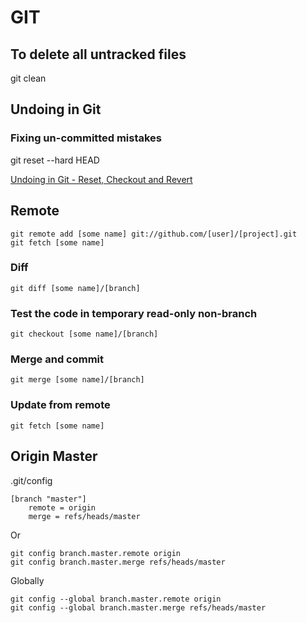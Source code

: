 # GIT

## To delete all untracked files

  git clean

## Undoing in Git


### Fixing un-committed mistakes

  git reset --hard HEAD
  
[Undoing in Git - Reset, Checkout and Revert](http://book.git-scm.com/4_undoing_in_git_-_reset,_checkout_and_revert.html)

## Remote

    git remote add [some name] git://github.com/[user]/[project].git
    git fetch [some name]

### Diff
    git diff [some name]/[branch]

### Test the code in temporary read-only non-branch
    git checkout [some name]/[branch]
 
### Merge and commit
    git merge [some name]/[branch]

### Update from remote
    git fetch [some name]
    
## Origin Master

.git/config

    [branch "master"]
        remote = origin
        merge = refs/heads/master
        
Or

    git config branch.master.remote origin
    git config branch.master.merge refs/heads/master
    
Globally

    git config --global branch.master.remote origin
    git config --global branch.master.merge refs/heads/master
